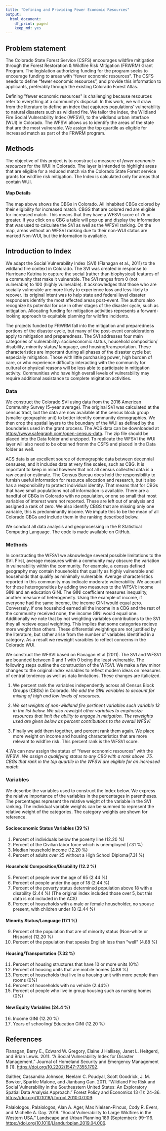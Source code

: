 ```yaml
---
title: "Defining and Providing Fewer Economic Resources"
output:
  html_document:
    df_print: paged
    keep_md: yes
---
```





## Problem statement 

The Colorado State Forest Service (CSFS) encourages wildfire mitigation through the Forest Restoration & Wildfire Risk Mitigation (FRWRM) Grant Program.  The legislation authorizing funding for the program seeks to encourage funding to areas with “fewer economic resources”.  The CSFS needs to define “fewer economic resources”, and provide this information to applicants, preferably through the existing Colorado Forest Atlas.

Defining "fewer economic resources" is challenging because resources refer to everything at a community’s disposal.  In this work, we will draw from the literature to define an index that captures populations’ vulnerability to natural disasters such as wildland fire.  We tailor the index, the Wildland Fire Social Vulnerability Index (WFSVI),  to the wildland urban interface (WUI) in Colorado.  The WFSVI allows us to identify the areas of the state that are the most vulnerable.  We assign the top quartile as eligible for increased match as part of the FRWRM program. 



## Methods

The objective of this project is to construct a measure of *fewer economic resources* for the WUI in Colorado.  The layer is intended to highlight areas that are eligible for a reduced match via the Colorado State Forest service grants for wildfire risk mitigation. The Index is calculated only for areas that contain WUI. 




#### Map Details

The map above shows the CBGs in Colorado.  All inhabited CBGs colored by their eligibility for increased match. CBGS that are colored red are eligible for increased match.  This means that they have a WFSVI score of 75 or greater. If you click on a CBG a table will pop up and display the information that was used to calculate the SVI as well as the WFSVI ranking. On the map, areas without an WFSVI ranking due to their non-WUI status are marked Non-WUI, but the information is available.


## Introduction to Index

We adapt the Social Vulnerability Index (SVI) (Flanagan et al., 2011) to the wildland fire context in Colorado.  The SVI was created in response to Hurricane Katrina to capture the social (rather than biophysical) features of a community that make it vulnerable.  The SVI ranges from 0 (not vulnerable) to 100 (highly vulnerable).  It acknowledges that those who are socially vulnerable are more likely to experience loss and less likely to recover.  Its original intent was to help state and federal level disaster responders identify the most affected areas post-event.  The authors also recognize its potential for use in other stages of the disaster cycle, such as mitigation.  Allocating funding for mitigation activities represents a forward-looking approach to equitable planning for wildfire incidents.

The projects funded by FRWRM fall into the mitigation and preparedness portions of the disaster cycle, but many of the post-event considerations apply to mitigation and preparedness.  The SVI addresses four main categories of vulnerability: socioeconomic status, household composition/ disability, minority status/ language, and housing/transportation.  These characteristics are important during all phases of the disaster cycle but especially mitigation.  Those with little purchasing power, high burden of care, or who experience difficulty interacting with the community for cultural or physical reasons will be less able to participate in mitigation activity.  Communities who have high overall levels of vulnerability may require additional assistance to complete migitation activities. 

### Data

We construct the Colorado SVI using data from the 2016 American Community Survey (5-year average).  The original SVI was calculated at the census tract, but the data are now available at the census block group (smaller geographic unit) to better identify community demographics.  We then crop the spatial layers to the boundary of the WUI as defined by the boundaries used in the grant process. The ACS data can be downloaded at https://www.safegraph.com/open-census-data.  The zip file should be placed into the Data folder and unzipped.  To replicate the WFSVI the WUI layer will also need to be obtained fronm the CSFS and placed in the Data folder as well.  

ACS data is an excellent source of demographic data between decennial censuses, and it includes data at very fine scales, such as CBG.  It is important to keep in mind however that not all census collected data is a raw count or estimate.  The Census Bureau does hold the responsibility to furnish useful information for resource allocation and research, but it also has a responsibility to protect individual identity.  That means that for CBGs that have small populations not all information is available.  There are a handful of CBGs in Colorado with no population, or one so small that most variables of interest were not reported.  These are left out of analysis and assigned a rank of zero.  We also identify CBGS that are missing only one variable, this is predominantly income.  We impute this to be the mean of all Colorado CBGs and include them in the ranking described below.   

We conduct all data analysis and geoprocessing in the R Statistical Computing Language.  The code is made available on GitHub.

### Methods


In constructing the WFSVI we aknowledge several possible limitations to the SVI. First, average measures within a community may obscure the variation in vulnerability within the community.  For example, a census defined geography may contain households that qualify as highly vulnerable and households that qualify as minimally vulnerable.  Average characteristics reported in this community may indicate moderate vulnerability.  We account for these heterogeneities by adding two measures to the WFSVI: income GINI and an education GINI.  The GINI coefficient measures inequality, another measure of heterogeneity. Using the example of income, if everyone had the same income, the income GINI would equal zero.  Conversely, if one household earned all the income in a CBG and the rest of the community received none, the income GINI would equal one.  Additionally we note that by not weighting variables contributions to the SVI they all recieve equal weighting.  This implies that some categories recieve more weight than others.  These differential weightings are not justified by the literature, but rather arise from the number of variables identified in a category.  As a result we reweight varaibles to reflect concerns in the Colorado WUI.

We construct the WFSVI based on Flanagan et al (2011).  The SVI and WFSVI are bounded between 0 and 1 with 0 being the least vulnerable.  The following steps outline the construction of the WFSVI. We make a few minor changes to the original index variables to reflect modern ideas on measures of central tendency as well as data limitations.  These changes are italicized.

1. We percent rank the variables independently across all Census Block Groups (CBGs) in Colorado. *We add the GINI variables to account for mixing of high and low levels of resources.*
2. *We set weights of non-wildland fire pertinent variables such variable 13 in the list below.  We also reweight other variables to emphasize resources that limit the ability to engage in mitigation.  The reweights used are given below as percent contributions to the overall WFSVI.*

3. Finally we add them together, and percent rank them again.  We place more weight on income and housing characteristics that are more relevant to wildfire risk.  This percent rank is the  WFSVI score.

4.We can now assign the status of "fewer economic resources" with the WFSVI.   *We assign a qualifying status to any CBG with a rank above .75.  CBGs that rank in the top quartile in the WFSVI are eligible for an increased match.*





### Variables

We describe the variables used to construct the Index below. We express the relative importance of the variables in the percentages in parentheses.  The percentages represent the relative weight of the variable in the SVI ranking.  The individual variable weights can be summed to represent the relative weight of the categories.  The category weights are shown for reference. 

#### Socioeconomic Status Variables (39 %)
1.  Percent of individuals below the poverty line (12.20 %)
2.  Percent of the Civilian labor force which is unemployed (7.31 %)
3.  Median household income (12.20 %)
4.  Percent of adults over 25 without a High School Diploma(7.31 %)

#### Household Composition/Disability (12.2 %)
5.  Percent of people over the age of 65 (2.44 %)
6.  Percent of people under the age of 18 (2.44 %)
7.  Percent of the poverty status determined population above 18 with a disability (2.44 %)
(The original index included those over 5, but this data is not included in the ACS)
8.  Percent of households with a male or female householder, no spouse present, with children under 18 (2.44 %)

#### Minority Status/Language (17.1 %)
9.  Percent of the population that are of minority status (Non-white or Hispanic) (12.20 %)
10. Percent of the population that speaks English less than "well" (4.88 %)

#### Housing/Transportation (7.32 %)
11. Percent of housing structures that have 10 or more units (0%)
12. Percent of housing units that are mobile homes (4.88 %)
13. Percent of households that live in a housing unit with more people than rooms (0%)
14. Percent of households with no vehicle (2.44%)
15. Percent of people who live in group housing such as nursing homes (0%)

#### New Equity Variables (24.4 %)
16. Income GINI (12.20 %)
17. Years of schooling/ Education GINI (12.20 %)


## References
Flanagan, Barry E., Edward W. Gregory, Elaine J Hallisey, Janet L. Heitgerd, and Brian Lewis. 2011. “A Social Vulnerability Index for Disaster Management.” Journal of Homeland Security and Emergency Management 8 (1). https://doi.org/10.2202/1547-7355.1792.

Gaither, Cassandra Johnson, Neelam C. Poudyal, Scott Goodrick, J. M. Bowker, Sparkle Malone, and Jianbang Gan. 2011. “Wildland Fire Risk and Social Vulnerability in the Southeastern United States: An Exploratory Spatial Data Analysis Approach.” Forest Policy and Economics 13 (1): 24–36. https://doi.org/10.1016/j.forpol.2010.07.009.

Palaiologou, Palaiologos, Alan A. Ager, Max Nielsen-Pincus, Cody R. Evers, and Michelle A. Day. 2019. “Social Vulnerability to Large Wildfires in the Western USA.” Landscape and Urban Planning 189 (September): 99–116. https://doi.org/10.1016/j.landurbplan.2019.04.006.

